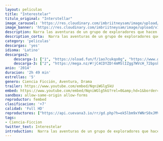 ```yaml
---
layout: peliculas
title: "Interestelar"
titulo_original: "Interstellar"
image_carousel: 'https://res.cloudinary.com/imbriitneysam/image/upload/v1545347083/inter-poster-min.jpg'
image_banner: 'https://res.cloudinary.com/imbriitneysam/image/upload/v1545347084/inter-banner-min.jpg'
description: Narra las aventuras de un grupo de exploradores que hacen uso de un agujero de gusano recientemente descubierto para superar las limitaciones de los viajes espaciales tripulados y vencer las inmensas distancias que tiene un viaje interestelar.
description_corta:  Narra las aventuras de un grupo de exploradores que hacen uso de un agujero de gusano recientemente descubierto para superar las limitaciones de los viajes espaciales tripulados y vencer las inmensas distancias que tiene un viaje interestelar.
category: 'peliculas'
descargas: 'yes'
idioma: 'Latino'
descargas2:
    descarga-1: ["1", "https://oload.fun/f/1ao7cukqo0g", "https://www.google.com/s2/favicons?domain=openload.co","OpenLoad","https://res.cloudinary.com/imbriitneysam/image/upload/v1541473684/mexico.png", "Latino", "Full HD"]
    descarga-3: ["2", "https://mega.nz/#!jC4CDYZD!4mMSlIZgg7WVcH_72bps83ILxIUZkXUy-6pKIRkQEmc", "https://www.google.com/s2/favicons?domain=mega.nz","Mega","https://res.cloudinary.com/imbriitneysam/image/upload/v1541473684/mexico.png", "Latino", "Full HD"]
anio: '2014'
duracion: '2h 49 min'
estrellas: '5'
genero: Ciencia Ficción, Aventura, Drama
trailer: https://www.youtube.com/embed/NqniWGlg5kU
embed: https://www.youtube.com/embed/NqniWGlg5kU?rel=0&amp;hd=1&border=0&wmode=opaque&enablejsapi=1&modestbranding=1&controls=1&showinfo=1
sandbox: allow-same-origin allow-forms
reproductor: fembed
clasificacion: '+7'
calidad: 'Full HD'
reproductores: ["https://api.cuevana3.io/rr/gd.php?h=ek5lbm9xYWNrS0xJMVp5b21KREk0dFBLbjVkaHhkRGdrOG1jbnBpUnhhS1YwS1NUZ1pmRzZ0WGFnV3Q3ekpUaHRNaVVtMnFqaytEWHJhR0xscFNZMHEyU3FadVkyUT09"]
tags:
- Ciencia-Ficcion
twitter_text: Interestelar
introduction:  Narra las aventuras de un grupo de exploradores que hacen uso de un agujero de gusano recientemente descubierto para superar las limitaciones de los viajes espaciales tripulados y vencer las inmensas distancias que tiene un viaje interestelar.
---
```












